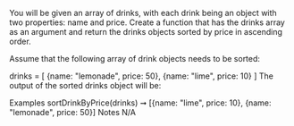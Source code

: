 You will be given an array of drinks, with each drink being an object with two properties: name and price. Create a function that has the drinks array as an argument and return the drinks objects sorted by price in ascending order.

Assume that the following array of drink objects needs to be sorted:

drinks = [
  {name: "lemonade", price: 50},
  {name: "lime", price: 10}
]
The output of the sorted drinks object will be:

Examples
sortDrinkByPrice(drinks) ➞ [{name: "lime", price: 10}, {name: "lemonade", price: 50}]
Notes
N/A